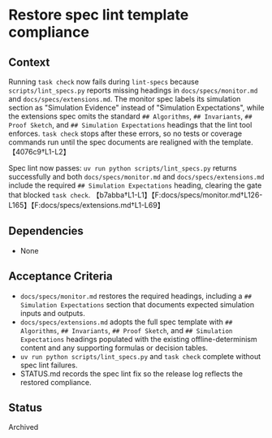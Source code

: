 # Restore spec lint template compliance

## Context
Running `task check` now fails during `lint-specs` because
`scripts/lint_specs.py` reports missing headings in
`docs/specs/monitor.md` and `docs/specs/extensions.md`. The monitor
spec labels its simulation section as "Simulation Evidence" instead of
"Simulation Expectations", while the extensions spec omits the
standard `## Algorithms`, `## Invariants`, `## Proof Sketch`, and
`## Simulation Expectations` headings that the lint tool enforces.
`task check` stops after these errors, so no tests or coverage commands
run until the spec documents are realigned with the template.
【4076c9†L1-L2】

Spec lint now passes: `uv run python scripts/lint_specs.py` returns
successfully and both `docs/specs/monitor.md` and
`docs/specs/extensions.md` include the required `## Simulation Expectations`
heading, clearing the gate that blocked `task check`.
【b7abba†L1-L1】【F:docs/specs/monitor.md†L126-L165】【F:docs/specs/extensions.md†L1-L69】

## Dependencies
- None

## Acceptance Criteria
- `docs/specs/monitor.md` restores the required headings, including a
  `## Simulation Expectations` section that documents expected
  simulation inputs and outputs.
- `docs/specs/extensions.md` adopts the full spec template with
  `## Algorithms`, `## Invariants`, `## Proof Sketch`, and
  `## Simulation Expectations` headings populated with the existing
  offline-determinism content and any supporting formulas or decision
  tables.
- `uv run python scripts/lint_specs.py` and `task check` complete without spec
  lint failures.
- STATUS.md records the spec lint fix so the release log reflects the
  restored compliance.

## Status
Archived
